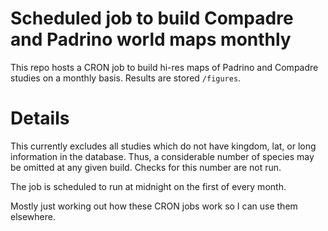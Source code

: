 # Scheduled job to build Compadre and Padrino world maps monthly

This repo hosts a CRON job to build hi-res maps of Padrino and Compadre studies
on a monthly basis. Results are stored `/figures`. 

# Details

This currently excludes all studies which do not have kingdom, lat, or long information
in the database. Thus, a considerable number of species may be omitted at any given
build. Checks for this number are not run.

The job is scheduled to run at midnight on the first of every month. 

Mostly just working out how these CRON jobs work so I can use them elsewhere.
